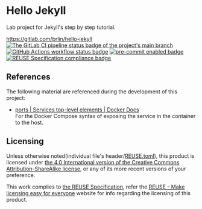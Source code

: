 # Hello Jekyll

Lab project for Jekyll's step by step tutorial.

<https://gitlab.com/brlin/hello-jekyll>  
[![The GitLab CI pipeline status badge of the project's `main` branch](https://gitlab.com/brlin/hello-jekyll/badges/main/pipeline.svg?ignore_skipped=true "Click here to check out the comprehensive status of the GitLab CI pipelines")](https://gitlab.com/brlin/hello-jekyll/-/pipelines) [![GitHub Actions workflow status badge](https://github.com/brlin-tw/hello-jekyll/actions/workflows/check-potential-problems.yml/badge.svg "GitHub Actions workflow status")](https://github.com/brlin-tw/hello-jekyll/actions/workflows/check-potential-problems.yml) [![pre-commit enabled badge](https://img.shields.io/badge/pre--commit-enabled-brightgreen?logo=pre-commit&logoColor=white "This project uses pre-commit to check potential problems")](https://pre-commit.com/) [![REUSE Specification compliance badge](https://api.reuse.software/badge/gitlab.com/brlin/hello-jekyll "This project complies to the REUSE specification to decrease software licensing costs")](https://api.reuse.software/info/gitlab.com/brlin/hello-jekyll)

## References

The following material are referenced during the development of this project:

* [ports | Services top-level elements | Docker Docs](https://docs.docker.com/reference/compose-file/services/#ports)  
  For the Docker Compose syntax of exposing the service in the container to the host.

## Licensing

Unless otherwise noted(individual file's header/[REUSE.toml](REUSE.toml)), this product is licensed under [the 4.0 International version of the Creative Commons Attribution-ShareAlike license](https://creativecommons.org/licenses/by-sa/4.0/), or any of its more recent versions of your preference.

This work complies to [the REUSE Specification](https://reuse.software/spec/), refer the [REUSE - Make licensing easy for everyone](https://reuse.software/) website for info regarding the licensing of this product.
